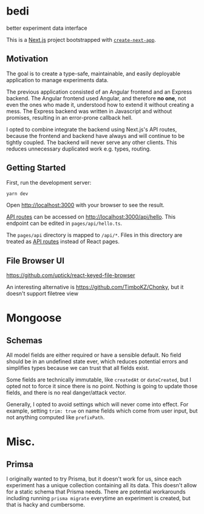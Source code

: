 # bedi
better experiment data interface

This is a [Next.js](https://nextjs.org/) project bootstrapped with [`create-next-app`](https://github.com/vercel/next.js/tree/canary/packages/create-next-app).

## Motivation

The goal is to create a type-safe, maintainable, and easily deployable application to manage experiments data.

The previous application consisted of an Angular frontend and an Express backend. The Angular frontend used Angular, and therefore **no one**, not even the ones who made it, understood how to extend it without creating a mess. The Express backend was written in Javascript and without promises, resulting in an error-prone callback hell.

I opted to combine integrate the backend using Next.js's API routes, because the frontend and backend have always and will continue to be tightly coupled. The backend will never serve any other clients. This reduces unnecessary duplicated work e.g. types, routing.


## Getting Started

First, run the development server:

```bash
yarn dev
```

Open [http://localhost:3000](http://localhost:3000) with your browser to see the result.

[API routes](https://nextjs.org/docs/api-routes/introduction) can be accessed on [http://localhost:3000/api/hello](http://localhost:3000/api/hello). This endpoint can be edited in `pages/api/hello.ts`.

The `pages/api` directory is mapped to `/api/*`. Files in this directory are treated as [API routes](https://nextjs.org/docs/api-routes/introduction) instead of React pages.

## File Browser UI
https://github.com/uptick/react-keyed-file-browser

An interesting alternative is https://github.com/TimboKZ/Chonky, but it doesn't support filetree view


# Mongoose

## Schemas

All model fields are either required or have a sensible default. No field should be in an undefined state ever, which reduces potential errors and simplifies types because we can trust that all fields exist.

Some fields are technically immutable, like `createdAt` or `dateCreated`, but I opted not to force it since there is no point. Nothing is going to update those fields, and there is no real danger/attack vector.

Generally, I opted to avoid settings which will never come into effect. For example, setting `trim: true` on name fields which come from user input, but not anything computed like `prefixPath`.


# Misc.

## Primsa
I originally wanted to try Prisma, but it doesn't work for us, since each experiment has a unique collection containing all its data. This doesn't allow for a static schema that Prisma needs. There are potential workarounds including running `prisma migrate` everytime an experiment is created, but that is hacky and cumbersome.